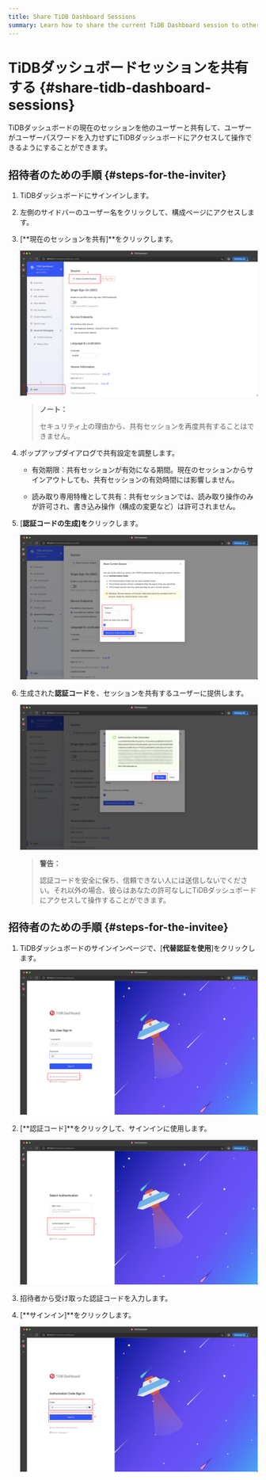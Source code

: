 ```yaml
---
title: Share TiDB Dashboard Sessions
summary: Learn how to share the current TiDB Dashboard session to other users.
---
```


# TiDBダッシュボードセッションを共有する {#share-tidb-dashboard-sessions}

TiDBダッシュボードの現在のセッションを他のユーザーと共有して、ユーザーがユーザーパスワードを入力せずにTiDBダッシュボードにアクセスして操作できるようにすることができます。

## 招待者のための手順 {#steps-for-the-inviter}

1.  TiDBダッシュボードにサインインします。

2.  左側のサイドバーのユーザー名をクリックして、構成ページにアクセスします。

3.  [**現在のセッションを共有]**をクリックします。

    ![Sample Step](/media/dashboard/dashboard-session-share-settings-1.png)

    > **ノート：**
    >
    > セキュリティ上の理由から、共有セッションを再度共有することはできません。

4.  ポップアップダイアログで共有設定を調整します。

    -   有効期限：共有セッションが有効になる期間。現在のセッションからサインアウトしても、共有セッションの有効時間には影響しません。

    -   読み取り専用特権として共有：共有セッションでは、読み取り操作のみが許可され、書き込み操作（構成の変更など）は許可されません。

5.  [**認証コードの生成]を**クリックします。

    ![Sample Step](/media/dashboard/dashboard-session-share-settings-2.png)

6.  生成された**認証コード**を、セッションを共有するユーザーに提供します。

    ![Sample Step](/media/dashboard/dashboard-session-share-settings-3.png)

    > **警告：**
    >
    > 認証コードを安全に保ち、信頼できない人には送信しないでください。それ以外の場合、彼らはあなたの許可なしにTiDBダッシュボードにアクセスして操作することができます。

## 招待者のための手順 {#steps-for-the-invitee}

1.  TiDBダッシュボードのサインインページで、[**代替認証を使用**]をクリックします。

    ![Sample Step](/media/dashboard/dashboard-session-share-signin-1.png)

2.  [**認証コード]**をクリックして、サインインに使用します。

    ![Sample Step](/media/dashboard/dashboard-session-share-signin-2.png)

3.  招待者から受け取った認証コードを入力します。

4.  [**サインイン]**をクリックします。

    ![Sample Step](/media/dashboard/dashboard-session-share-signin-3.png)
